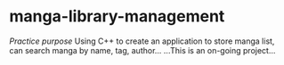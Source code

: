# manga-library-management
*Practice purpose*
Using C++ to create an application to store manga list, can search manga by name, tag, author...
...This is an on-going project...
